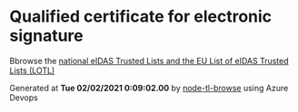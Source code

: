 # Qualified certificate for electronic signature 
 Bbrowse the [national eIDAS Trusted Lists and the EU List of eIDAS Trusted Lists (LOTL)](https://webgate.ec.europa.eu/tl-browser/#/) 
 
 
Generated at **Tue 02/02/2021  0:09:02.00** by [node-tl-browse](https://github.com/ymedlop/node-tl-browser) using Azure Devops 
